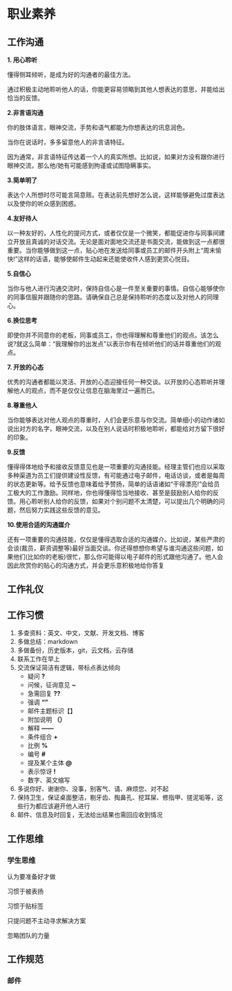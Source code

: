 # 职业素养

## 工作沟通

**1. 用心聆听**

懂得侧耳倾听，是成为好的沟通者的最佳方法。

通过积极主动地聆听他人的话，你能更容易领略到其他人想表达的意思，并能给出恰当的反馈。

**2.非言语沟通**

你的肢体语言，眼神交流，手势和语气都能为你想表达的讯息润色。

当你在说话时，多多留意他人的非言语特征。

因为通常，非言语特征传达着一个人的真实所想。比如说，如果对方没有跟你进行眼神交流，那么他/她有可能感到拘谨或试图隐瞒事实。

**3.简单明了**

表达个人所想时尽可能言简意赅。在表达前先想好怎么说，这样能够避免过度表达以及使你的听众感到困惑。

**4.友好待人**

以一种友好的，人性化的提问方式，或者仅仅是一个微笑，都能促进你与同事间建立开放且真诚的对话交流。无论是面对面地交流还是书面交流，能做到这一点都很重要。当你能够做到这一点，贴心地在发送给同事或员工的邮件开头附上“周末愉快!”这样的话语，能够使邮件生动起来还能使收件人感到更赏心悦目。

**5.自信心**

当你与他人进行沟通交流时，保持自信心是一件至关重要的事情。自信心能够使你的同事信服并跟随你的思路。请确保自己总是保持聆听的态度以及对他人的同理心。

**6.换位思考**

即使你并不同意你的老板，同事或员工，你也得理解和尊重他们的观点。该怎么说?就这么简单：“我理解你的出发点”以表示你有在倾听他们的话并尊重他们的观点。

**7. 开放的心态**

优秀的沟通者都能以灵活、开放的心态迎接任何一种交谈。以开放的心态聆听并理解他人的观点，而不是仅仅让信息在脑海里过一遍而已。

**8.尊重他人**

当你能够表达对他人观点的尊重时，人们会更乐意与你交流。简单细小的动作诸如说出对方的名字，眼神交流，以及在别人说话时积极地聆听，都能给对方留下很好的印象。

**9.反馈**

懂得得体地给予和接收反馈意见也是一项重要的沟通技能。经理主管们也应以采取多种渠道为员工们提供建设性反馈，有可能通过电子邮件，电话访谈，或者是每周的状态更新等。给予反馈也意味着给予赞扬，简单的话语诸如“干得漂亮!”会给员工极大的工作激励。同样地，你也得懂得恰当地接收、甚至是鼓励别人给你的反馈。用心聆听别人给你的反馈，如果对个别问题不太清楚，可以提出几个明确的问题，然后努力实践这些反馈的意见。

**10.使用合适的沟通媒介**

还有一项重要的沟通技能，仅仅是懂得选取合适的沟通媒介。比如说，某些严肃的会谈(裁员，薪资调整等)最好当面交谈。你还得想想你希望与谁沟通这些问题，如果他们(比如你的老板)很忙，那么你可能得以电子邮件的形式跟他沟通了。他人会因此欣赏你的贴心的沟通方式，并会更乐意积极地给你答复

## 工作礼仪

## 工作习惯

1. 多查资料：英文、中文，文献、开发文档、博客
2. 多做总结：markdown
3. 多做备份，历史版本，git，云文档，云存储
4. 联系工作在早上
5. 交流保证简洁有逻辑，带标点表达倾向
   - 疑问 **?**
   - 问候，征询意见 **~**
   - 急需回复 **??**
   - 强调 **“”**
   - 邮件主题标识【】
   - 附加说明 **（）**
   - 解释 **——**
   - 条件组合 **+**
   - 比例 **%**
   - 编号 **#**
   - 提及某个主体 **@**
   - 表示惊讶 **!**
   - 数字、英文缩写
6. 多说你好、谢谢你、没事，别客气、请、麻烦您、对不起
7. 保持卫生，保证桌面整洁，剔牙齿、掏鼻孔、挖耳屎、修指甲、搓泥垢等，这些行为都应该避开他人进行
8. 邮件、信息及时回复，无法给出结果也需回应收到情况

## 工作思维

### 学生思维

认为要准备好才做

习惯于被表扬

习惯于贴标签

只提问题不主动寻求解决方案

忽略团队的力量



## 工作规范

### 邮件